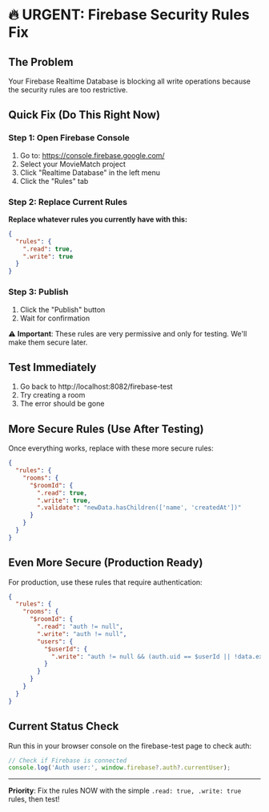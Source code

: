 # 🔥 URGENT: Firebase Security Rules Fix

## The Problem
Your Firebase Realtime Database is blocking all write operations because the security rules are too restrictive.

## Quick Fix (Do This Right Now)

### Step 1: Open Firebase Console
1. Go to: https://console.firebase.google.com/
2. Select your MovieMatch project
3. Click "Realtime Database" in the left menu
4. Click the "Rules" tab

### Step 2: Replace Current Rules
**Replace whatever rules you currently have with this:**

```json
{
  "rules": {
    ".read": true,
    ".write": true
  }
}
```

### Step 3: Publish
1. Click the "Publish" button
2. Wait for confirmation

⚠️ **Important**: These rules are very permissive and only for testing. We'll make them secure later.

## Test Immediately
1. Go back to http://localhost:8082/firebase-test
2. Try creating a room
3. The error should be gone

## More Secure Rules (Use After Testing)
Once everything works, replace with these more secure rules:

```json
{
  "rules": {
    "rooms": {
      "$roomId": {
        ".read": true,
        ".write": true,
        ".validate": "newData.hasChildren(['name', 'createdAt'])"
      }
    }
  }
}
```

## Even More Secure (Production Ready)
For production, use these rules that require authentication:

```json
{
  "rules": {
    "rooms": {
      "$roomId": {
        ".read": "auth != null", 
        ".write": "auth != null",
        "users": {
          "$userId": {
            ".write": "auth != null && (auth.uid == $userId || !data.exists())"
          }
        }
      }
    }
  }
}
```

## Current Status Check
Run this in your browser console on the firebase-test page to check auth:

```javascript
// Check if Firebase is connected
console.log('Auth user:', window.firebase?.auth?.currentUser);
```

---
**Priority**: Fix the rules NOW with the simple `.read: true, .write: true` rules, then test!
